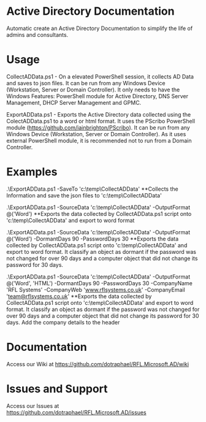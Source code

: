# Active Directory Documentation
Automatic create an Active Directory Documentation to simplify the life of admins and consultants.

# Usage
CollectADData.ps1 - On a elevated PowerShell session, it collects AD Data and saves to json files. It can be run from any Windows Device (Workstation, Server or Domain Controller). It only needs to have the Windows Features: PowerShell module for Active Directory, DNS Server Management, DHCP Server Management and GPMC.

ExportADData.ps1 - Exports the Active Directory data collected using the ColectADData.ps1 to a word or html format. It uses the PScribo PowerShell module (https://github.com/iainbrighton/PScribo). It can be run from any Windows Device (Workstation, Server or Domain Controller). As it uses external PowerShell module, it is recommended not to run from a Domain Controller.

# Examples
.\ExportADData.ps1 -SaveTo 'c:\temp\CollectADData'
**Collects the Information and save the json files to 'c:\temp\CollectADData'

.\ExportADData.ps1 -SourceData 'c:\temp\CollectADData' -OutputFormat @('Word')
**Exports the data collected by CollectADData.ps1 script onto 'c:\temp\CollectADData' and export to word format

.\ExportADData.ps1 -SourceData 'c:\temp\CollectADData' -OutputFormat @('Word') -DormantDays 90 -PasswordDays 30 
**Exports the data collected by CollectADData.ps1 script onto 'c:\temp\CollectADData' and export to word format. It classify an object as dormant if the password was not changed for over 90 days and a computer object that did not change its password for 30 days. 

.\ExportADData.ps1 -SourceData 'c:\temp\CollectADData' -OutputFormat @('Word', 'HTML') -DormantDays 90 -PasswordDays 30 -CompanyName 'RFL Systems' -CompanyWeb 'www.rflsystems.co.uk' -CompanyEmail 'team@rflsystems.co.uk'
**Exports the data collected by CollectADData.ps1 script onto 'c:\temp\CollectADData' and export to word format. It classify an object as dormant if the password was not changed for over 90 days and a computer object that did not change its password for 30 days. Add the company details to the header

# Documentation
Access our Wiki at https://github.com/dotraphael/RFL.Microsoft.AD/wiki

# Issues and Support
Access our Issues at https://github.com/dotraphael/RFL.Microsoft.AD/issues
